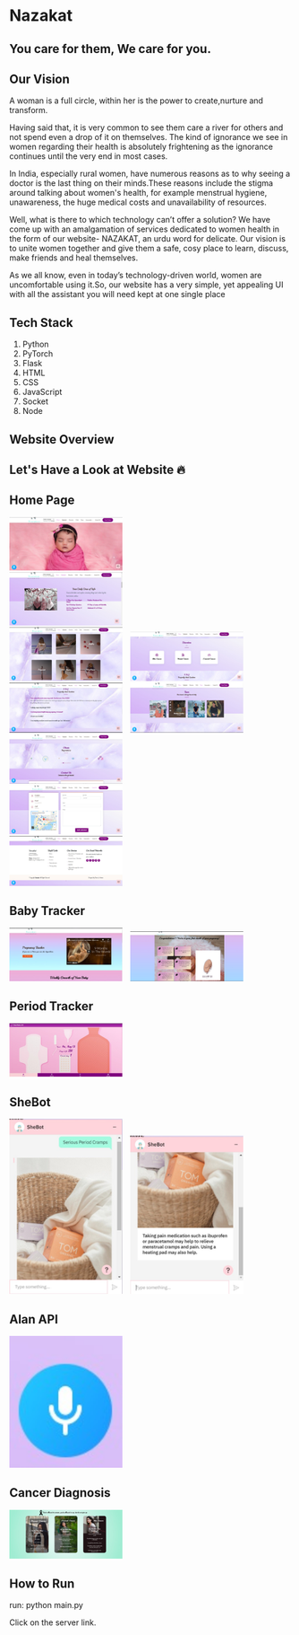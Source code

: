 # Nazakat
## You care for them, We care for you.

## Our Vision

A woman is a full circle, within her is the power to create,nurture and transform. 

Having said that, it is very common to see them care a river for others and not spend even a drop of it on themselves. The kind of ignorance we see in women regarding their health is absolutely frightening as the ignorance continues until the very end in most cases. 

In India, especially rural women, have numerous reasons as to why seeing a doctor is the last thing on their minds.These reasons include the stigma around talking about women's health, for example menstrual hygiene, unawareness, the huge medical costs and unavailability of resources.

Well, what is there to which technology can’t offer a solution?
We have come up with an amalgamation of services dedicated to women health in the form of our website- NAZAKAT, an urdu word for delicate. 
Our vision is to unite women together and give them a safe, cosy place to learn, discuss, make friends and heal themselves. 

As we all know, even in today’s technology-driven world, women are uncomfortable using it.So, our website has a very simple, yet appealing UI with all the assistant you will need kept at one single place

 ## Tech Stack
 1. Python
 2. PyTorch
 3. Flask
 4. HTML
 5. CSS
 6. JavaScript
 7. Socket
 8. Node

## Website Overview
<h2 align= "left"><b>Let's Have a Look at Website 🔥</b></h2>

<p align="left">

## Home Page  
<img width=40% src="screenshots/homepg1.jpeg"> &ensp;  
<img width=40% src="screenshots/homepg2.jpeg"> &ensp;  
<img width=40% src="screenshots/homepg3.jpeg"> &ensp; 
<img width=40% src="screenshots/homepg4.jpeg"> &ensp;
<img width=40% src="screenshots/homepg5.jpeg"> &ensp; 
<img width=40% src="screenshots/homepg6.jpeg"> &ensp;  
<img width=40% src="screenshots/homepg7.jpeg"> &ensp;  
<img width=40% src="screenshots/homepg8.jpeg"> &ensp;  
<img width=40% src="screenshots/homepg9.jpeg"> &ensp;  
 
 
## Baby Tracker 
<img width=40% src="screenshots/pregt1.jpeg"> &ensp;
<img width=40% src="screenshots/pregt2.jpeg"> &ensp;  

## Period Tracker  
<img width=40% src="screenshots/periodtracker.jpeg"> &ensp;  

## SheBot  
<img width=40% src="screenshots/shebot1.jpeg"> &ensp; 
<img width=40% src="screenshots/shebot2.jpeg"> &ensp;  


## Alan API 
<img width=40% src="screenshots/alan.jpeg"> &ensp;  

 ## Cancer Diagnosis
<img width=40% src="screenshots/cancerdiagnosis.jpeg"> &ensp;  
 

## How to Run

run:
python main.py
 
Click on the server link. 
